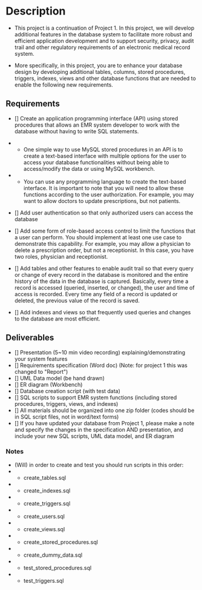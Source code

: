 
# Description

- This project is a continuation of Project 1. In this project, we will develop additional features in the database system to facilitate more robust and efficient application development and to support security, privacy, audit trail and other regulatory requirements of an electronic medical record system.

- More specifically, in this project, you are to enhance your database design by developing additional tables, columns, stored procedures, triggers, indexes, views and other database functions that are needed to enable the following new requirements.

## Requirements

- [] Create an application programming interface (API) using stored procedures that allows an EMR system developer to work with the database without having to write SQL statements.

- - One simple way to use MySQL stored procedures in an API is to create a text-based interface with multiple options for the user to access your database functionalities without being able to access/modify the data or using MySQL workbench.

- - You can use any programming language to create the text-based interface. It is important to note that you will need to allow these functions according to the user authorization. For example, you may want to allow doctors to update prescriptions, but not patients.

- [] Add user authentication so that only authorized users can access the database

- [] Add some form of role-based access control to limit the functions that a user can perform. You should implement at least one use case to demonstrate this capability. For example, you may allow a physician to delete a prescription order, but not a receptionist. In this case, you have two roles, physician and receptionist.

- [] Add tables and other features to enable audit trail so that every query or change of every record in the database is monitored and the entire history of the data in the database is captured. Basically, every time a record is accessed (queried, inserted, or changed), the user and time of access is recorded. Every time any field of a record is updated or deleted, the previous value of the record is saved.

- [] Add indexes and views so that frequently used queries and changes to the database
are most efficient.

## Deliverables

- [] Presentation (5~10 min video recording) explaining/demonstrating your system features
- [] Requirements specification (Word doc) (Note: for project 1 this was changed to "Report")
- [] UML Data model (be hand drawn)
- [] ER diagram (Workbench)
- [] Database creation script (with test data)
- [] SQL scripts to support EMR system functions (including stored procedures, triggers, views, and indexes)
- [] All materials should be organized into one zip folder (codes should be in SQL script files, not in word/text forms)
- [] If you have updated your database from Project 1, please make a note and specify the changes in the specification AND presentation, and include your new SQL scripts, UML data model, and ER diagram

### Notes 

- (Will) in order to create and test you should run scripts in this order: 
- - create_tables.sql
- - create_indexes.sql
- - create_triggers.sql
- - create_users.sql
- - create_views.sql
- - create_stored_procedures.sql
- - create_dummy_data.sql
- - test_stored_procedures.sql
- - test_triggers.sql